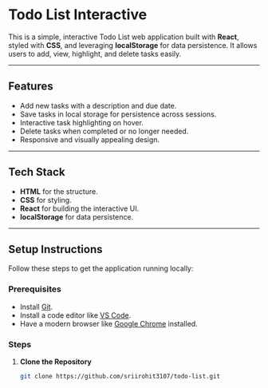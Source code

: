 # Todo List Interactive

This is a simple, interactive Todo List web application built with **React**, styled with **CSS**, and leveraging **localStorage** for data persistence. 
It allows users to add, view, highlight, and delete tasks easily.

---

## Features

- Add new tasks with a description and due date.
- Save tasks in local storage for persistence across sessions.
- Interactive task highlighting on hover.
- Delete tasks when completed or no longer needed.
- Responsive and visually appealing design.

---

## Tech Stack

- **HTML** for the structure.
- **CSS** for styling.
- **React** for building the interactive UI.
- **localStorage** for data persistence.

---

## Setup Instructions

Follow these steps to get the application running locally:

### Prerequisites

- Install [Git](https://git-scm.com/).
- Install a code editor like [VS Code](https://code.visualstudio.com/).
- Have a modern browser like [Google Chrome](https://www.google.com/chrome/) installed.

### Steps

1. **Clone the Repository**

   ```bash
   git clone https://github.com/sriirohit3107/todo-list.git
